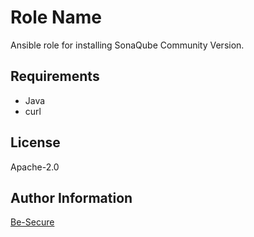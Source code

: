 Role Name
=========

Ansible role for installing SonaQube Community Version.

Requirements
------------

- Java
- curl

License
-------

Apache-2.0

Author Information
------------------

[Be-Secure](https://github.com/Be-Secure)
